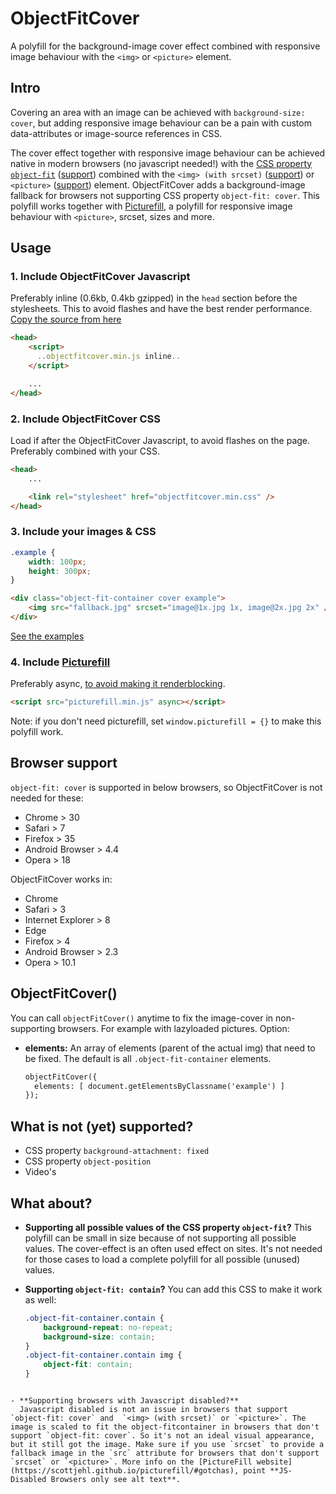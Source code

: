 # ObjectFitCover
A polyfill for the background-image cover effect combined with responsive image behaviour with the `<img>` or `<picture>` element.

## Intro
Covering an area with an image can be achieved with `background-size: cover`, but adding responsive image behaviour can be a pain with custom data-attributes or image-source references in CSS.

The cover effect together with responsive image behaviour can be achieved native in modern browsers (no javascript needed!) with the [CSS property `object-fit`](https://developer.mozilla.org/nl/docs/Web/CSS/object-fit) ([support](http://caniuse.com/#search=object-fit)) combined with the `<img> (with srcset)` ([support](http://caniuse.com/#search=srcset)) or `<picture>` ([support](http://caniuse.com/#search=picture)) element.
ObjectFitCover adds a background-image fallback for browsers not supporting CSS property `object-fit: cover`. This polyfill works together with [Picturefill](https://github.com/scottjehl/picturefill), a polyfill for responsive image behaviour with `<picture>`, srcset, sizes and more.

## Usage

### 1. Include ObjectFitCover Javascript
Preferably inline (0.6kb, 0.4kb gzipped) in the `head` section before the stylesheets. This to avoid flashes and have the best render performance. [Copy the source from here](https://raw.githubusercontent.com/roelfjan/object-fit-cover/gh-pages/objectfitcover.min.js)


```html
<head>
    <script>
      ..objectfitcover.min.js inline..
    </script>

    ...
</head>
```

### 2. Include ObjectFitCover CSS
Load if after the ObjectFitCover Javascript, to avoid flashes on the page. Preferably combined with your CSS.
```html
<head>
    ...

    <link rel="stylesheet" href="objectfitcover.min.css" />
</head>
```

### 3. Include your images & CSS
```css
.example {
    width: 100px;
    height: 300px;
}
```

```html
<div class="object-fit-container cover example">
    <img src="fallback.jpg" srcset="image@1x.jpg 1x, image@2x.jpg 2x" />
</div>
```
[See the examples](http://roelfjan.github.io/object-fit-cover/)

### 4. Include [Picturefill](https://github.com/scottjehl/picturefill/)
Preferably async, [to avoid making it renderblocking](https://developers.google.com/speed/docs/insights/BlockingJS).

```html
<script src="picturefill.min.js" async></script>
```
Note: if you don't need picturefill, set `window.picturefill = {}` to make this polyfill work.


## Browser support
`object-fit: cover` is supported in below browsers, so ObjectFitCover is not needed for these:
- Chrome > 30
- Safari > 7
- Firefox > 35
- Android Browser > 4.4
- Opera > 18

ObjectFitCover works in:
- Chrome
- Safari > 3
- Internet Explorer > 8
- Edge
- Firefox > 4
- Android Browser > 2.3
- Opera > 10.1

## ObjectFitCover()
You can call `objectFitCover()` anytime to fix the image-cover in non-supporting browsers. For example with lazyloaded pictures.
Option:
- **elements:** An array of elements (parent of the actual img) that need to be fixed. The default is all `.object-fit-container` elements.

  ```html
  objectFitCover({
    elements: [ document.getElementsByClassname('example') ]
  });
  ```

## What is not (yet) supported?
- CSS property `background-attachment: fixed`
- CSS property `object-position`
- Video's

## What about?
- **Supporting all possible values of the CSS property `object-fit`?**
  This polyfill can be small in size because of not supporting all possible values. The cover-effect is an often used effect on sites. It's not needed for those cases to load a complete polyfill for all possible (unused) values.

- **Supporting `object-fit: contain`?**
  You can add this CSS to make it work as well:
  ```css
  .object-fit-container.contain {
      background-repeat: no-repeat;
      background-size: contain;
  }
  .object-fit-container.contain img {
      object-fit: contain;
  }
```

- **Supporting browsers with Javascript disabled?**
  Javascript disabled is not an issue in browsers that support `object-fit: cover` and  `<img> (with srcset)` or `<picture>`. The image is scaled to fit the object-fitcontainer in browsers that don't support `object-fit: cover`. So it's not an ideal visual appearance, but it still got the image. Make sure if you use `srcset` to provide a fallback image in the `src` attribute for browsers that don't support `srcset` or `<picture>`. More info on the [PictureFill website](https://scottjehl.github.io/picturefill/#gotchas), point **JS-Disabled Browsers only see alt text**.
